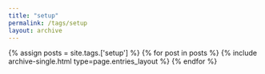```yaml
---
title: "setup"
permalink: /tags/setup
layout: archive
---
```


{% assign posts = site.tags.['setup'] %}
{% for post in posts %} {% include archive-single.html type=page.entries_layout %} {% endfor %}
